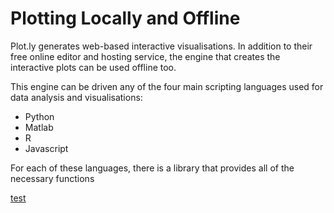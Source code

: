 # Plotting Locally and Offline

Plot.ly generates web-based interactive visualisations.  In addition to their free online editor and hosting service, the engine that creates the interactive plots can be used offline too.

This engine can be driven any of the four main scripting languages used for data analysis and visualisations:
* Python
* Matlab
* R
* Javascript

For each of these languages, there is a library that provides all of the necessary functions

[test](./plotting_locally_and_offline/python/Setup.md)
